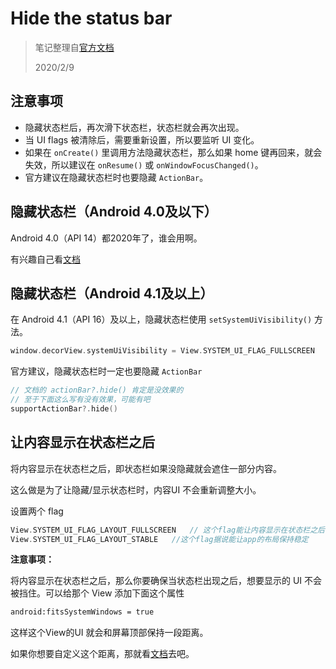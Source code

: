 # Hide the status bar

> 笔记整理自[官方文档](https://developer.android.com/training/system-ui/status)
>
> 2020/2/9

## 注意事项

* 隐藏状态栏后，再次滑下状态栏，状态栏就会再次出现。
* 当 UI flags 被清除后，需要重新设置，所以要监听 UI 变化。
* 如果在 `onCreate()` 里调用方法隐藏状态栏，那么如果 home 键再回来，就会失效，所以建议在 `onResume()` 或 `onWindowFocusChanged()`。
* 官方建议在隐藏状态栏时也要隐藏 `ActionBar`。



## 隐藏状态栏（Android 4.0及以下）

Android 4.0（API 14）都2020年了，谁会用啊。

有兴趣自己看[文档](https://developer.android.com/training/system-ui/status#40)



## 隐藏状态栏（Android 4.1及以上）

在 Android 4.1（API 16）及以上，隐藏状态栏使用 `setSystemUiVisibility()` 方法。

```kotlin
window.decorView.systemUiVisibility = View.SYSTEM_UI_FLAG_FULLSCREEN
```

官方建议，隐藏状态栏时一定也要隐藏 `ActionBar` 

```kotlin
// 文档的 actionBar?.hide() 肯定是没效果的
// 至于下面这么写有没有效果，可能有吧
supportActionBar?.hide()
```



## 让内容显示在状态栏之后

将内容显示在状态栏之后，即状态栏如果没隐藏就会遮住一部分内容。

这么做是为了让隐藏/显示状态栏时，内容UI 不会重新调整大小。

设置两个 flag

```kotlin
View.SYSTEM_UI_FLAG_LAYOUT_FULLSCREEN	// 这个flag能让内容显示在状态栏之后
View.SYSTEM_UI_FLAG_LAYOUT_STABLE	//这个flag据说能让app的布局保持稳定
```

**注意事项：**

将内容显示在状态栏之后，那么你要确保当状态栏出现之后，想要显示的 UI 不会被挡住。可以给那个 View 添加下面这个属性

```xml
android:fitsSystemWindows = true
```

这样这个View的UI 就会和屏幕顶部保持一段距离。

如果你想要自定义这个距离，那就看[文档](https://developer.android.com/training/system-ui/status#behind)去吧。





